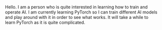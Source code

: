 Hello. I am a person who is quite interested in learning how to train and operate AI.
I am currently learning PyTorch so I can train different AI models and play around with it in order to see what works.
It will take a while to learn PyTorch as it is quite complicated.
